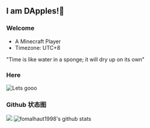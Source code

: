 ## I am DApples!🍎 

### Welcome


- A Minecraft Player
- Timezone: UTC+8

"Time is like water in a sponge; it will dry up on its own"

### Here

![Lets gooo](https://github.com/user-attachments/assets/5743395a-d442-4762-9144-db786fac6670)


### Github 状态图
[![](https://activity-graph.herokuapp.com/graph?username=fomalhaut1998&theme=tokyonight)](https://github.com/ashutosh00710/github-readme-activity-graph)
![fomalhaut1998's github stats](https://github-readme-stats.vercel.app/api?username=fomalhaut1998&show_icons=true&theme=tokyonight)



